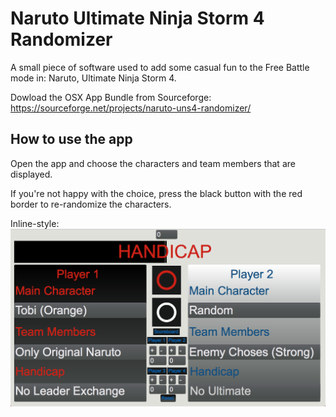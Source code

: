 # Naruto Ultimate Ninja Storm 4 Randomizer
A small piece of software used to add some casual fun to the Free Battle mode in: Naruto, Ultimate Ninja Storm 4.

Dowload the OSX App Bundle from Sourceforge: https://sourceforge.net/projects/naruto-uns4-randomizer/

## How to use the app

Open the app and choose the characters and team members that are displayed.

If you're not happy with the choice, press the black button with the red border to re-randomize the characters.

Inline-style: 
![alt text](https://github.com/NiccoloGranieri/Naruto_UNS4_Randomizer/blob/master/ScreenShots/Screen%201.png "Logo Title Text 1")
